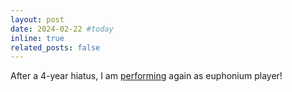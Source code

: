```yaml
---
layout: post
date: 2024-02-22 #today
inline: true
related_posts: false
---
```


After a 4-year hiatus, I am <a href="https://music.gatech.edu/concert-band-and-symphonic-band-2024-02-22">performing</a> again as euphonium player! 
